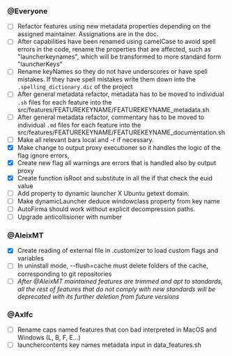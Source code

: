 ### @Everyone
- [ ] Refactor features using new metadata properties depending on the assigned maintainer.
      Assignations are in the doc.
- [ ] After capabilities have been renamed using camelCase to avoid spell errors in the code, rename
      the properties that are affected, such as "launcherkeynames", which will be transformed to more
      standard form "launcherKeys"
- [ ] Rename keyNames so they do not have underscores or have spell mistakes. If they have spell
      mistakes write them down into the `.spelling_dictionary.dic` of the project
- [ ] After general metadata refactor, metadata has to be moved to individual `.sh` files for each
      feature into the src/features/FEATUREKEYNAME/FEATUREKEYNAME_metadata.sh
- [ ] After general metadata refactor, commentary has to be moved to individual `.md` files for each
      feature into the src/features/FEATUREKEYNAME/FEATUREKEYNAME_documentation.sh
- [ ] Make all relevant bars local and -r if necessary.
- [x] Make change to output proxy executioner so it handles the logic of the flag ignore errors,
- [x] Create new flag all warnings are errors that is handled also by output proxy
- [x] Create function isRoot and substitute in all the if that check the euid value
- [ ] Add property to dynamic launcher X Ubuntu getext domain. 
- [ ] Make dynamicLauncher deduce windowclass property from key name
- [ ] AutoFirma should work without explicit decompression paths. 
- [ ] Upgrade anticollisioner with number

### @AleixMT
- [x] Create reading of external file in .customizer to load custom flags and variables
- [ ] In uninstall mode, --flush=cache must delete folders of the cache, corresponding to git repositories
- [ ] *After @AleixMT maintained features are trimmed and apt to standards, all the rest of features
      that do not comply with new standards will be deprecated with its further deletion from future
      versions*

### @Axlfc
- [ ] Rename caps named features that con bad interpreted in MacOS and Windows (L, B, F, E...)
- [ ] launchercontents key names metadata input in data_features.sh
